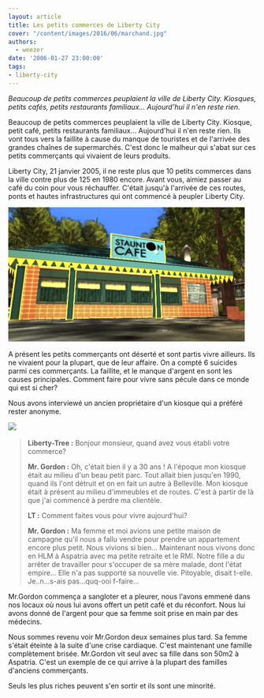 ```yaml
---
layout: article
title: Les petits commerces de Liberty City
cover: "/content/images/2016/06/marchand.jpg"
authors:
  - weezer
date: '2006-01-27 23:00:00'
tags:
- liberty-city
---
```


_Beaucoup de petits commerces peuplaient la ville de Liberty City. Kiosques, petits cafés, petits restaurants familiaux... Aujourd'hui il n'en reste rien._

Beaucoup de petits commerces peuplaient la ville de Liberty City. Kiosque, petit café, petits restaurants familiaux... Aujourd'hui il n'en reste rien. Ils vont tous vers la faillite à cause du manque de touristes et de l'arrivée des grandes chaînes de supermarchés. C'est donc le malheur qui s'abat sur ces petits commerçants qui vivaient de leurs produits.

Liberty City, 21 janvier 2005, il ne reste plus que 10 petits commerces dans la ville contre plus de 125 en 1980 encore. Avant vous, aimiez passer au café du coin pour vous réchauffer. C'était jusqu'à l'arrivée de ces routes, ponts et hautes infrastructures qui ont commencé à peupler Liberty City.

![](/content/images/2005/01/caf_.jpg)

A présent les petits commerçants ont déserté et sont partis vivre ailleurs. Ils ne vivaient pour la plupart, que de leur affaire. On a compté 6 suicides parmi ces commerçants. La faillite, et le manque d'argent en sont les causes principales. Comment faire pour vivre sans pécule dans ce monde qui est si cher?

Nous avons interviewé un ancien propriétaire d'un kiosque qui a préféré rester anonyme.

![](/content/images/2005/01/marchand_0.jpg)

> **Liberty-Tree :** Bonjour monsieur, quand avez vous établi votre commerce?
> 
> **Mr. Gordon :** Oh, c'était bien il y a 30 ans ! A l'époque mon kiosque était au milieu d'un beau petit parc. Tout allait bien jusqu'en 1990, quand ils l'ont détruit et on en fait un autre à Belleville. Mon kiosque était à présent au milieu d'immeubles et de routes. C'est à partir de là que j'ai commencé à perdre ma clientèle.
> 
> **LT :** Comment faites vous pour vivre aujourd'hui?
> 
> **Mr. Gordon :** Ma femme et moi avions une petite maison de campagne qu'il nous a fallu vendre pour prendre un appartement encore plus petit. Nous vivions si bien... Maintenant nous vivons donc en HLM à Aspatria avec ma petite retraite et le RMI. Notre fille a du arrêter de travailler pour s'occuper de sa mère malade, dont l'état empire... Elle n'a pas supporté sa nouvelle vie. Pitoyable, disait t-elle. Je..n...s-ais pas...quq-ooi f-faire...

Mr.Gordon commença a sangloter et a pleurer, nous l'avons emmené dans nos locaux où nous lui avons offert un petit café et du réconfort. Nous lui avons donné de l'argent pour que sa femme soit prise en main par des médecins.

Nous sommes revenu voir Mr.Gordon deux semaines plus tard. Sa femme s'était éteinte à la suite d'une crise cardiaque. C'est maintenant une famille complètement brisée. Mr.Gordon vit seul avec sa fille dans son 50m2 à Aspatria. C'est un exemple de ce qui arrive à la plupart des familles d'anciens commerçants.

Seuls les plus riches peuvent s'en sortir et ils sont une minorité.